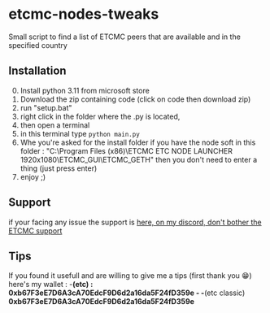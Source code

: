 # etcmc-nodes-tweaks
Small script to find a list of ETCMC peers that are available and in the specified country

## Installation
0) Install python 3.11 from microsoft store
1) Download the zip containing code (click on code then download zip)
2) run "setup.bat"
3) right click in the folder where the .py is located,
4) then open a terminal
5) in this terminal type `python main.py`
6) Whe you're asked for the install folder if you have the node soft in this folder : "C:\Program Files (x86)\ETCMC ETC NODE LAUNCHER 1920x1080\ETCMC_GUI\ETCMC_GETH"
then you don't need to enter a thing (just press enter)
7) enjoy ;)

## Support
if your facing any issue the support is [here, on my discord, don't bother the ETCMC support](https://discord.com/invite/B9qZNfg6Un)

## Tips
If you found it usefull and are willing to give me a tips (first thank you 😁) here's my wallet :
-**(etc) : **0xb67F3eE7D6A3cA70EdcF9D6d2a16da5F24fD359e**
*-*
-**(etc classic) **0xb67F3eE7D6A3cA70EdcF9D6d2a16da5F24fD359e**
